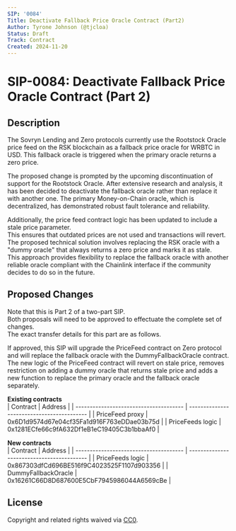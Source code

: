```yaml
---
SIP: '0084'
Title: Deactivate Fallback Price Oracle Contract (Part2)
Author: Tyrone Johnson (@tjcloa)
Status: Draft
Track: Contract
Created: 2024-11-20
---
```


# SIP-0084: Deactivate Fallback Price Oracle Contract (Part 2)

## Description  

The Sovryn Lending and Zero protocols currently use the Rootstock Oracle price feed on the RSK blockchain as a fallback price oracle for WRBTC in USD. 
This fallback oracle is triggered when the primary oracle returns a zero price.  

The proposed change is prompted by the upcoming discontinuation of support for the Rootstock Oracle. 
After extensive research and analysis, it has been decided to deactivate the fallback oracle rather than replace it with another one. 
The primary Money-on-Chain oracle, which is decentralized, has demonstrated robust fault tolerance and reliability.  

Additionally, the price feed contract logic has been updated to include a stale price parameter.  
This ensures that outdated prices are not used and transactions will revert.   
The proposed technical solution involves replacing the RSK oracle with a "dummy oracle" that always returns a zero price and marks it as stale.  
This approach provides flexibility to replace the fallback oracle with another reliable oracle compliant with the Chainlink interface if the community decides to do so in the future.  

## Proposed Changes  

Note that this is Part 2 of a two-part SIP.  
Both proposals will need to be approved to effectuate the complete set of changes.  
The exact transfer details for this part are as follows.  

If approved, this SIP will upgrade the PriceFeed contract on Zero protocol and will replace the fallback oracle with the DummyFallbackOracle contract.      
The new logic of the PriceFeed contract will revert on stale price, removes restriction on adding a dummy oracle that returns stale price and adds a new function to replace the primary oracle and the fallback oracle separately.  


__Existing contracts__  
| Contract                               | Address                                    |
| -------------------------------------- | ------------------------------------------ |
| PriceFeed proxy                        | 0x6D1d9574d67e04cf35Fa1d916F763eDDae03b75d |
| PriceFeeds logic                       | 0x1281ECfe66c9fA632Df1eB1eC19405C3b1bbaAf0 |

__New contracts__  
| Contract                               | Address                                    |
| -------------------------------------- | ------------------------------------------ |
| PriceFeeds logic                       | 0x867303dfCd696BE516f9C4023525F1107d903356 | 
| DummyFallbackOracle                    | 0x16261C66D8D687600E5CbF7945986044A6569cBe | 


## License
Copyright and related rights waived via [CC0](https://creativecommons.org/publicdomain/zero/1.0/).
